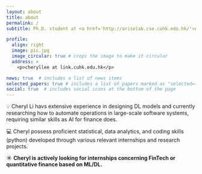 ```yaml
---
layout: about
title: about
permalink: /
subtitle: Ph.D. student at <a href='http://ariselab.cse.cuhk.edu.hk/'>ARISE Lab</a>, Department of Computer Science and Engineering, CUHK.

profile:
  align: right
  image: pic.jpg
  image_circular: true # crops the image to make it circular
  address: >
    <p>cheryllee at link.cuhk.edu.hk</p>

news: true  # includes a list of news items
selected_papers: true # includes a list of papers marked as "selected={true}"
social: true  # includes social icons at the bottom of the page
---
```


💡 Cheryl Li havs extensive experience in designing DL models and currently researching how to automate operations in large-scale software systems, requiring similar skills as AI for finance does.

💻 Cheryl possess proficient statistical, data analytics, and coding skills (python) developed through various relevant internships and research projects.

☀️ **Cheryl is actively looking for internships concerning FinTech or quantitative finance based on ML/DL.**
